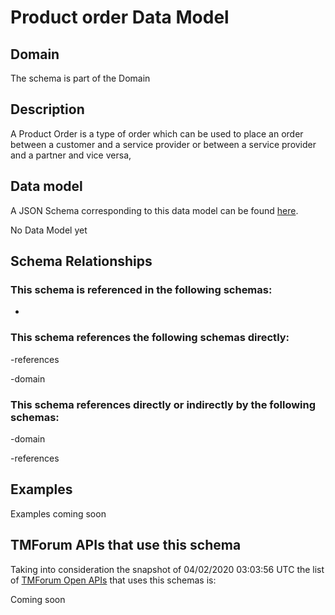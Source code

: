 # Product order Data Model

## Domain

The  schema is part of the  Domain

## Description

A Product Order is a type of order which  can  be used to place an order between a customer and a service provider or between a service provider and a partner and vice versa,

## Data model

A JSON Schema corresponding to this data model can be found
[here](https://github.com/tmforum-rand/schemas/blob/candidates/Customer/ProductOrder.schema.json).

No Data Model yet

## Schema Relationships

### This schema is referenced in the following schemas:

-

### This schema references the following schemas directly:

-references

-domain

### This schema references directly or indirectly by the following schemas:

-domain

-references



## Examples

Examples coming soon

## TMForum APIs that use this schema

Taking into consideration the snapshot of 04/02/2020 03:03:56 UTC the list of [TMForum Open APIs](https://www.tmforum.org/open-apis/) that uses this schemas is:

Coming soon